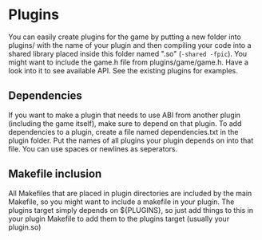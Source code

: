 # Plugins

You can easily create plugins for the game by putting a new folder into plugins/ with the name of your plugin and then compiling your code into a shared library placed inside this folder named "<plugin name>.so" (`-shared -fpic`).
You might want to include the game.h file from plugins/game/game.h. Have a look into it to see available API. See the existing plugins for examples.

## Dependencies

If you want to make a plugin that needs to use ABI from another plugin (including the game itself), make sure to depend on that plugin. To add dependencies to a plugin, create a file named dependencies.txt in the plugin folder. Put the names of all plugins your plugin depends on into that file. You can use spaces or newlines as seperators.

## Makefile inclusion
All Makefiles that are placed in plugin directories are included by the main Makefile, so you might want to include a makefile in your plugin. The plugins target simply depends on ${PLUGINS}, so just add things to this in your plugin Makefile to add them to the plugins target (usually your plugin.so)
